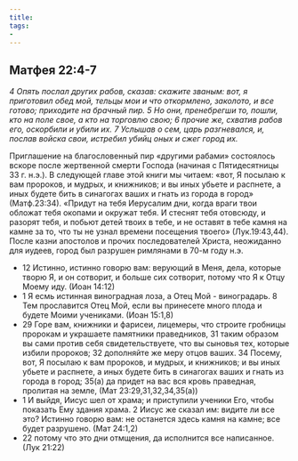 ```yaml
---
title: 
tags: 
- 
---
```


## Матфея 22:4-7

*4 Опять послал других рабов, сказав: скажите званым: вот, я приготовил обед мой, тельцы мои и что откормлено, заколото, и все готово; приходите на брачный пир. 5 Но они, пренебрегши то, пошли, кто на поле свое, а кто на торговлю свою; 6 прочие же, схватив рабов его, оскорбили и убили их. 7 Услышав о сем, царь разгневался, и, послав войска свои, истребил убийц оных и сжег город их.*

Приглашение на благословенный пир «другими рабами» состоялось вскоре после жертвенной смерти Господа (начиная с Пятидесятницы 33 г. н.э.). В следующей главе этой книги мы читаем: «вот, Я посылаю к вам пророков, и мудрых, и книжников; и вы иных убьете и распнете, а иных будете бить в синагогах ваших и гнать из города в город» (Матф.23:34). «Придут на тебя Иерусалим дни, когда враги твои обложат тебя окопами и окружат тебя. И стеснят тебя отовсюду, и разорят тебя, и побьют детей твоих в тебе, и не оставят в тебе камня на камне за то, что ты не узнал времени посещения твоего» (Лук.19:43,44). После казни апостолов и прочих последователей Христа, неожиданно для иудеев, город был разрушен римлянами в 70-м году н.э. 

- 12 Истинно, истинно говорю вам: верующий в Меня, дела, которые творю Я, и он сотворит, и больше сих сотворит, потому что Я к Отцу Моему иду. (Иоан 14:12)
- 1 Я есмь истинная виноградная лоза, а Отец Мой - виноградарь. 8 Тем прославится Отец Мой, если вы принесете много плода и будете Моими учениками. (Иоан 15:1,8)
- 29 Горе вам, книжники и фарисеи, лицемеры, что строите гробницы пророкам и украшаете памятники праведников, 31 таким образом вы сами против себя свидетельствуете, что вы сыновья тех, которые избили пророков; 32 дополняйте же меру отцов ваших. 34 Посему, вот, Я посылаю к вам пророков, и мудрых, и книжников; и вы иных убьете и распнете, а иных будете бить в синагогах ваших и гнать из города в город; 35(а) да придет на вас вся кровь праведная, пролитая на земле, (Мат 23:29,31,32,34,35(а))
- 1 И выйдя, Иисус шел от храма; и приступили ученики Его, чтобы показать Ему здания храма. 2 Иисус же сказал им: видите ли все это? Истинно говорю вам: не останется здесь камня на камне; все будет разрушено. (Мат 24:1,2)
- 22 потому что это дни отмщения, да исполнится все написанное. (Лук 21:22)